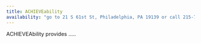 ```yaml
---
title: ACHIEVEability
availability: "go to 21 S 61st St, Philadelphia, PA 19139 or call 215-748-8800"
---
```


ACHIEVEAbility provides .....
